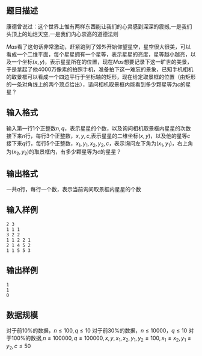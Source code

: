 ## 题目描述

康德曾说过：这个世界上惟有两样东西能让我们的心灵感到深深的震撼,一是我们头顶上的灿烂天空,一是我们内心崇高的道德法则

$Mas$看了这句话非常激动，赶紧跑到了郊外开始仰望星空，星空很大很美，可以看成一个二维平面，每个星星拥有一个星等，表示星星的亮度，星等越小越亮，以及一个坐标$(x,y)$，表示星星所在的位置，现在$Mas$想要记录下这一旷世的美景，于是拿起了他$4000$万像素的拍照手机，准备拍下这一难忘的景象，已知手机相机的取景框可以看成一个四边平行于坐标轴的矩形，现在给定取景框的位置（由矩形的一条对角线上的两个顶点给出），请问相机取景框内能看到多少颗星等为$c$的星星？


## 输入格式

输入第一行$1$个正整数$n,q$，表示星星的个数，以及询问相机取景框内星星的次数
接下来$n$行，每行$3$个正整数，$x,y,c$,表示星星的二维坐标$(x,y)$，以及他的星等$c$
接下来$q$行，每行$5$个正整数，$x_1,y_1,x_2,y_2,c$，表示询问左下角为$(x_1,y_1)$，右上角为$(x_2,y_2)$的取景框内，有多少颗星等为$c$的星星？


## 输出格式

一共$q$行，每行一个数，表示当前询问取景框内星星的个数

## 输入样例

```
2 3
1 1 1
3 2 2
1 1 2 2 1
2 1 4 5 2
1 1 5 5 3
```

## 输出样例

```
1
1
0

```

## 数据规模

对于前$10\%$的数据，$n \leq 100,q \leq 10$
对于前$30\%$的数据，$n \leq 10000，q \leq 10$
对于$100\%$的数据,$n \leq 100000,q \leq 100000,x,y,x_1,x_2,y_1,y_2 \leq 100,x_1 \leq x_2,y_1 \leq  y_2,c \leq 50$